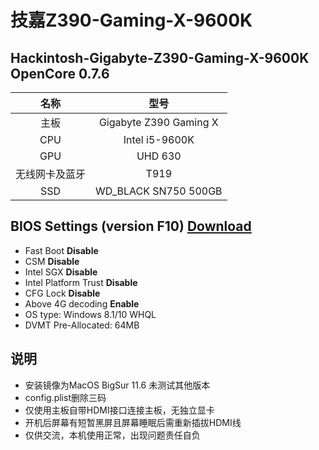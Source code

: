 # 技嘉Z390-Gaming-X-9600K
## Hackintosh-Gigabyte-Z390-Gaming-X-9600K OpenCore 0.7.6

| 名称 | 型号 |
| :----:  | :----: |
| 主板 | Gigabyte Z390 Gaming X |
| CPU | Intel i5-9600K |
| GPU | UHD 630 |
| 无线网卡及蓝牙 | T919 |
| SSD | WD_BLACK SN750 500GB |
## BIOS Settings (version F10) [Download](https://download.gigabyte.cn/FileList/BIOS/mb_bios_z390-gaming-x_f10.zip?v=602484a2263c5b2f339eae29f9d2ac97)
  * Fast Boot **Disable**
  * CSM **Disable**
  * Intel SGX **Disable**
  * Intel Platform Trust **Disable**
  * CFG Lock **Disable**
  * Above 4G decoding **Enable**
  * OS type: Windows 8.1/10 WHQL
  * DVMT Pre-Allocated: 64MB
## 说明
- 安装镜像为MacOS BigSur 11.6 未测试其他版本
- config.plist删除三码
- 仅使用主板自带HDMI接口连接主板，无独立显卡
- 开机后屏幕有短暂黑屏且屏幕睡眠后需重新插拔HDMI线
- 仅供交流，本机使用正常，出现问题责任自负
